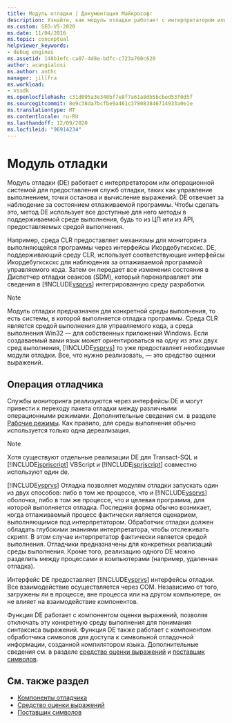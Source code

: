 ```yaml
---
title: Модуль отладки | Документация Майкрософт
description: Узнайте, как модуль отладки работает с интерпретатором или операционной системой для предоставления таких служб, как управление выполнением, точки останова и вычисление выражений.
ms.custom: SEO-VS-2020
ms.date: 11/04/2016
ms.topic: conceptual
helpviewer_keywords:
- debug engines
ms.assetid: 148b1efc-ca07-4d8e-bdfc-c723a760c620
author: acangialosi
ms.author: anthc
manager: jillfra
ms.workload:
- vssdk
ms.openlocfilehash: c31d095a3e340bf7e8f7a61a8db5bcbed53f0d5f
ms.sourcegitcommit: 8e9c38da7bcfbe9a461c378083846714933a0e1e
ms.translationtype: MT
ms.contentlocale: ru-RU
ms.lasthandoff: 12/09/2020
ms.locfileid: "96914234"
---
```

# <a name="debug-engine"></a>Модуль отладки
Модуль отладки (DE) работает с интерпретатором или операционной системой для предоставления служб отладки, таких как управление выполнением, точки останова и вычисление выражений. DE отвечает за наблюдение за состоянием отлаживаемой программы. Чтобы сделать это, метод DE использует все доступные для него методы в поддерживаемой среде выполнения, будь то из ЦП или из API, предоставляемых средой выполнения.

 Например, среда CLR предоставляет механизмы для мониторинга выполняющейся программы через интерфейсы Икордебугкскскс. DE, поддерживающий среду CLR, использует соответствующие интерфейсы Икордебугкскскс для наблюдения за отлаживаемой программой управляемого кода. Затем он передает все изменения состояния в Диспетчер отладки сеансов (SDM), который перенаправляет эти сведения в [!INCLUDE[vsprvs](../../code-quality/includes/vsprvs_md.md)] интегрированную среду разработки.

> [!NOTE]
> Модуль отладки предназначен для конкретной среды выполнения, то есть системы, в которой выполняется отладка программы. Среда CLR является средой выполнения для управляемого кода, а среда выполнения Win32 — для собственных приложений Windows. Если создаваемый вами язык может ориентироваться на одну из этих двух сред выполнения, [!INCLUDE[vsprvs](../../code-quality/includes/vsprvs_md.md)] то уже предоставляет необходимые модули отладки. Все, что нужно реализовать, — это средство оценки выражений.

## <a name="debug-engine-operation"></a>Операция отладчика
 Службы мониторинга реализуются через интерфейсы DE и могут привести к переходу пакета отладки между различными операционными режимами. Дополнительные сведения см. в разделе [Рабочие режимы](../../extensibility/debugger/operational-modes.md). Как правило, для среды выполнения обычно используется только одна дереализация.

> [!NOTE]
> Хотя существуют отдельные реализации DE для Transact-SQL и [!INCLUDE[jsprjscript](../../debugger/debug-interface-access/includes/jsprjscript_md.md)] VBScript и [!INCLUDE[jsprjscript](../../debugger/debug-interface-access/includes/jsprjscript_md.md)] совместно используют один de.

 [!INCLUDE[vsprvs](../../code-quality/includes/vsprvs_md.md)] Отладка позволяет модулям отладки запускать один из двух способов: либо в том же процессе, что и [!INCLUDE[vsprvs](../../code-quality/includes/vsprvs_md.md)] оболочка, либо в том же процессе, что и целевая программа, для которой выполняется отладка. Последняя форма обычно возникает, когда отлаживаемый процесс фактически является сценарием, выполняющимся под интерпретатором. Обработчик отладки должен обладать глубокими знаниями интерпретатора, чтобы отслеживать скрипт. В этом случае интерпретатор фактически является средой выполнения. Отладчики предназначены для конкретных реализаций среды выполнения. Кроме того, реализацию одного DE можно разделить между процессами и компьютерами (например, удаленная отладка).

 Интерфейс DE предоставляет [!INCLUDE[vsprvs](../../code-quality/includes/vsprvs_md.md)] интерфейсы отладки. Все взаимодействие осуществляется через COM. Независимо от того, загружены ли в процессе, вне процесса или на другом компьютере, он не влияет на взаимодействие компонентов.

 Функция DE работает с компонентом оценки выражений, позволяя отключать эту конкретную среду выполнения для понимания синтаксиса выражений. Функция DE также работает с компонентом обработчика символов для доступа к символьной отладочной информации, созданной компилятором языка. Дополнительные сведения см. в разделе [средство оценки выражений](../../extensibility/debugger/expression-evaluator.md) и [поставщик символов](../../extensibility/debugger/symbol-provider.md).

## <a name="see-also"></a>См. также раздел
- [Компоненты отладчика](../../extensibility/debugger/debugger-components.md)
- [Средство оценки выражений](../../extensibility/debugger/expression-evaluator.md)
- [Поставщик символов](../../extensibility/debugger/symbol-provider.md)

